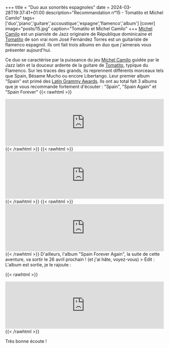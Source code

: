 +++
title = "Duo aux sonorités espagnoles"
date = 2024-03-28T19:37:41+01:00
description="Recommandation n°15 - Tomatito et Michel Camilo"
tags=['duo','piano','guitare','accoustique','espagne','flamenco','album']
[cover]
image="posts/15.jpg"
caption="Tomatito et Michel Camilo"
+++
[Michel Camilo](https://fr.wikipedia.org/wiki/Michel_Camilo) est un pianiste de Jazz originaire de République dominicaine et [Tomatito](https://fr.wikipedia.org/wiki/Tomatito) de son vrai nom José Fernández Torres est un guitariste de flamenco espagnol. Ils ont fait trois albums en duo que j'aimerais vous présenter aujourd'hui.

Ce duo se caractérise par la puissance du jeu [Michel Camilo](https://fr.wikipedia.org/wiki/Michel_Camilo) guidée par le Jazz latin et la douceur ardente de la guitare de [Tomatito](https://fr.wikipedia.org/wiki/Tomatito), typique du Flamenco. Sur les traces des grands, ils reprennent différents morceaux tels que Spain, Bésame Mucho ou encore Libertango. Leur premier album "Spain" est primé des [Latin Grammy Awards](https://www.latingrammy.com/). Ils ont au total fait 3 albums que je vous recommande fortement d'écouter : "Spain", "Spain Again" et "Spain Forever"
{{< rawhtml >}}
<iframe width="100%" height="150" src="https://odesli.co/embed/?url=https%3A%2F%2Falbum.link%2Fspain&theme=light" frameborder="0" allowfullscreen sandbox="allow-same-origin allow-scripts allow-presentation allow-popups allow-popups-to-escape-sandbox" allow="clipboard-read; clipboard-write"></iframe>
{{< /rawhtml >}}
{{< rawhtml >}}
<iframe width="100%" height="150" src="https://odesli.co/embed/?url=https%3A%2F%2Falbum.link%2Fspainagain&theme=light" frameborder="0" allowfullscreen sandbox="allow-same-origin allow-scripts allow-presentation allow-popups allow-popups-to-escape-sandbox" allow="clipboard-read; clipboard-write"></iframe>
{{< /rawhtml >}}
{{< rawhtml >}}
<iframe width="100%" height="150" src="https://odesli.co/embed/?url=https%3A%2F%2Falbum.link%2Fspainforever&theme=light" frameborder="0" allowfullscreen sandbox="allow-same-origin allow-scripts allow-presentation allow-popups allow-popups-to-escape-sandbox" allow="clipboard-read; clipboard-write"></iframe>
{{< /rawhtml >}}
D'ailleurs, l'album "Spain Forever Again", la suite de cette aventure, va sortir le 26 avril prochain ! (et j'ai hâte, voyez-vous)
> Edit : L'album est sortie, je le rajoute :  

{{< rawhtml >}}
<iframe width="100%" height="150" src="https://odesli.co/embed/?url=https%3A%2F%2Falbum.link%2Fspainforeveragain&theme=light" frameborder="0" allowfullscreen sandbox="allow-same-origin allow-scripts allow-presentation allow-popups allow-popups-to-escape-sandbox" allow="clipboard-read; clipboard-write"></iframe>
{{< /rawhtml >}}

Très bonne écoute !